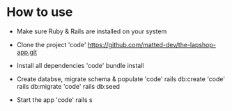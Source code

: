 # How to use

* Make sure Ruby & Rails are installed on your system

* Clone the project
  'code' https://github.com/matted-dev/the-lapshop-app.git

* Install all dependencies 
  'code' bundle install
  
* Create databse, migrate schema & populate
  'code' rails db:create
  'code' rails db:migrate
  'code' rails db:seed
  
* Start the app
  'code' rails s
